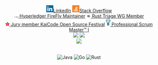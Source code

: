 <div>
  <div align="center">
    <a href="https://www.linkedin.com/in/alexey-semenyuk-60410b94/" title="LinkedIn Profile"><img width="22" src="images/linkedin.svg">LinkedIn</a>
    <a href="https://stackoverflow.com/users/2650960/alexey-semenyuk" title="Stack Overflow Profile"><img width="22" src="images/stackoverflow.svg">Stack Overflow</a>
  </div>
  <div align="center">
    <a href="https://wiki.hyperledger.org/display/FIR/Maintainers" title="Hyperledger"><img width="13.3" src="images/hyperledger-firefly.png"> Hyperledger FireFly Maintainer</a>
      <a href="https://www.rust-lang.org/governance/wgs/wg-triage" title="Rust"><img width="13.3" src="images/images_rust.jpeg"> Rust Triage WG Member</a>
  </div>
  <div align="center">
    <a href="https://www.kaicode.org/2024.html" title="KaiCode Open Source Festival"><img width="13.3" src="images/logo_kaicode.svg"> Jury member KaiCode Open Source Festival</a>
    <a href="https://www.scrum.org/user/517210" title="PSMI"><img width="13.3" src="images/Scrumorg-PSMI_certification.png"> Professional Scrum Master™ I</a>
  </div>
  <div align="center">
    <img height="200em" src="https://awesome-github-stats.azurewebsites.net/user-stats/alex-semenyuk" />
    <img height="210em" src="https://stackoverflow-card.vercel.app/?userID=2650960"/>
  </div>
  <div align="center">
   <img height="153em" src="https://github-profile-trophy.vercel.app/?username=alex-semenyuk"/>
   
   \
    ![Java](https://img.shields.io/badge/java-%23ED8B00.svg?style=for-the-badge&logo=java&logoColor=white)  ![Go](https://img.shields.io/badge/go-%2300ADD8.svg?style=for-the-badge&logo=go&logoColor=white)  ![Rust](https://img.shields.io/badge/rust-%23000000.svg?style=for-the-badge&logo=rust&logoColor=white)
    
  </div>
</div>
 
  
